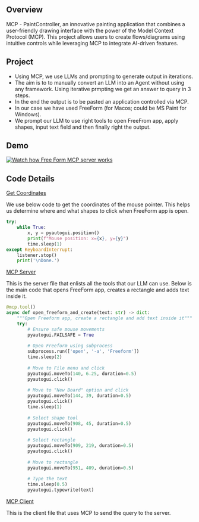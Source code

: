 ## Overview

MCP - PaintController, an innovative painting application that combines a user-friendly drawing interface with the power of the Model Context Protocol (MCP). This project allows users to create flows/diagrams using intuitive controls while leveraging MCP to integrate AI-driven features.

## Project

- Using MCP, we use LLMs and prompting to generate output in iterations. 
- The aim is to to manually convert an LLM into an Agent without using any framework. Using iterative prmpting we get an answer to query in 3 steps. 
- In the end the output is to be pasted an application controlled via MCP. 
- In our case we have used FreeForm (for Macos; could be MS Paint for Windows). 
- We prompt our LLM to use right tools to open FreeFrom app, apply shapes, input text field and then finally right the output.

## Demo
[![Watch how Free Form MCP server works](https://img.youtube.com/vi/tmfRuCGf8kk/0.jpg)](https://www.youtube.com/watch?v=tmfRuCGf8kk)

## Code Details

[Get Coordinates](get-coordinates.py)

We use below code to get the coordinates of the mouse pointer. This helps us determine where and what shapes to click when FreeForm app is open.

```python
try:
    while True:
        x, y = pyautogui.position()
        print(f"Mouse position: x={x}, y={y}")
        time.sleep(1)
except KeyboardInterrupt:
    listener.stop()
    print('\nDone.')
```    

[MCP Server](mcp_server_gmail.py)

This is the server file that enlists all the tools that our LLM can use. Below is the main code that opens FreeForm app, creates a rectangle and adds text inside it.

```python
@mcp.tool()
async def open_freeform_and_create(text: str) -> dict:
    """Open Freeform app, create a rectangle and add text inside it"""
    try:
        # Ensure safe mouse movements
        pyautogui.FAILSAFE = True
        
        # Open Freeform using subprocess
        subprocess.run(['open', '-a', 'Freeform'])
        time.sleep(2)
        
        # Move to File menu and click
        pyautogui.moveTo(140, 6.25, duration=0.5)
        pyautogui.click()
        
        # Move to "New Board" option and click
        pyautogui.moveTo(144, 39, duration=0.5)
        pyautogui.click()
        time.sleep(1)
        
        # Select shape tool
        pyautogui.moveTo(908, 45, duration=0.5)
        pyautogui.click()
        
        # Select rectangle
        pyautogui.moveTo(909, 219, duration=0.5)
        pyautogui.click()
        
        # Move to rectangle
        pyautogui.moveTo(951, 409, duration=0.5)
        
        # Type the text
        time.sleep(0.5)
        pyautogui.typewrite(text)
```

[MCP Client](mcp_client_gmail.py)

This is the client file that uses MCP to send the query to the server.
